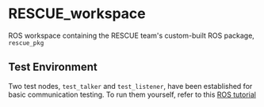 # RESCUE_workspace
ROS workspace containing the RESCUE team's custom-built ROS package, `rescue_pkg`

## Test Environment
Two test nodes, `test_talker` and `test_listener`, have been established for basic communication testing. To run them yourself, refer to this [ROS tutorial](https://wiki.ros.org/ROS/Tutorials/ExaminingPublisherSubscriber)
